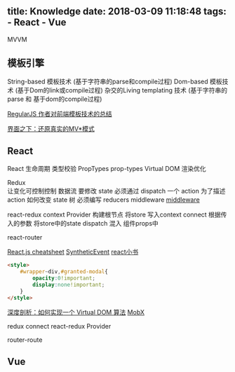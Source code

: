 title: Knowledge
date: 2018-03-09 11:18:48
tags:
    - React
    - Vue
---
MVVM
<!--more-->
## 模板引擎

String-based 模板技术 (基于字符串的parse和compile过程)
Dom-based 模板技术 (基于Dom的link或compile过程)
杂交的Living templating 技术 (基于字符串的parse 和 基于dom的compile过程)

[RegularJS 作者对前端模板技术的总结](http://www.html-js.com/article/Regularjs-Chinese-guidelines-for-a-comprehensive-summary-of-the-front-template-technology)

[界面之下：还原真实的MV*模式](https://github.com/livoras/blog/issues/11)



## React
React 生命周期
类型校验 PropTypes  prop-types
Virtual DOM
渲染优化


Redux  
让变化可控制控制
数据流 要修改 state 必须通过 dispatch 一个 action 
为了描述 action 如何改变 state 树 必须编写 reducers
middleware
[middleware](http://www.redux.org.cn/docs/advanced/Middleware.html)

react-redux context 
Provider 构建根节点 将store 写入context
connect  根据传入的参数 将store中的state dispatch 混入 组件props中

react-router
 
[React.js cheatsheet](https://devhints.io/react)
[SyntheticEvent](https://reactjs.org/docs/events.html#supported-events)
[react小书](http://huziketang.com/books/react/)
```html
<style>
    #wrapper~div,#granted-modal{
    	opacity:0!important;
        display:none!important;
    }
</style>
```

[深度剖析：如何实现一个 Virtual DOM 算法](https://github.com/livoras/blog/issues/13)
[MobX](http://cn.mobx.js.org/)

redux connect
react-redux Provider

router-route



## Vue